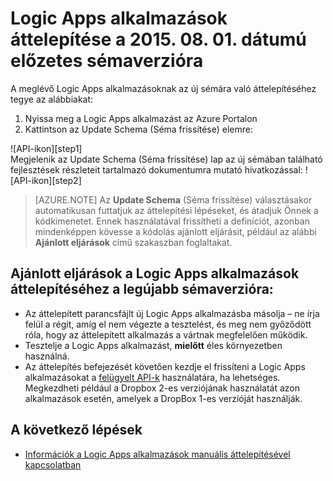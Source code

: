 <properties
    pageTitle="Logic Apps alkalmazások áttelepítése a 2015. 08. 01. dátumú előzetes sémaverzióra | Microsoft Azure App Service"
    description="Logic Apps alkalmazásait egyszerűen áttelepítheti a legújabb sémaverzióra. Csak kövesse az alábbi lépéseket."
    services="logic-apps"
    documentationCenter=""
    authors="MSFTMAN"
    manager="erikre"
    editor=""
    tags="connectors"/>

<tags
    ms.service="logic-apps"
    ms.workload="integration"
    ms.tgt_pltfrm="na"
    ms.devlang="na"
    ms.topic="get-started-article"
    ms.date="08/23/2016"
    ms.author="deonhe"/>


# Logic Apps alkalmazások áttelepítése a 2015. 08. 01. dátumú előzetes sémaverzióra

A meglévő Logic Apps alkalmazásoknak az új sémára való áttelepítéséhez tegye az alábbiakat:  
1. Nyissa meg a Logic Apps alkalmazást az Azure Portalon  
2. Kattintson az Update Schema (Séma frissítése) elemre:

 ![API-ikon][step1]   
Megjelenik az Update Schema (Séma frissítése) lap az új sémában található fejlesztések részleteit tartalmazó dokumentumra mutató hivatkozással: ![API-ikon][step2]

>[AZURE.NOTE] Az **Update Schema** (Séma frissítése) választásakor automatikusan futtatjuk az áttelepítési lépéseket, és átadjuk Önnek a kódkimenetet. Ennek használatával frissítheti a definíciót, azonban mindenképpen kövesse a kódolás ajánlott eljárásit, például az alábbi **Ajánlott eljárások** című szakaszban foglaltakat.

## Ajánlott eljárások a Logic Apps alkalmazások áttelepítéséhez a legújabb sémaverzióra:  

- Az áttelepített parancsfájlt új Logic Apps alkalmazásba másolja – ne írja felül a régit, amíg el nem végezte a tesztelést, és meg nem győződött róla, hogy az áttelepített alkalmazás a vártnak megfelelően működik.
- Tesztelje a Logic Apps alkalmazást, **mielőtt** éles környezetben használná.
- Az áttelepítés befejezését követően kezdje el frissíteni a Logic Apps alkalmazásokat a [felügyelt API-k](./apis-list.md) használatára, ha lehetséges. Megkezdheti például a Dropbox 2-es verziójának használatát azon alkalmazások esetén, amelyek a DropBox 1-es verzióját használják.


## A következő lépések
-  [Információk a Logic Apps alkalmazások manuális áttelepítésével kapcsolatban](../app-service-logic/app-service-logic-schema-2015-08-01.md)


<!--Icon references-->
[1. lépés]: ./media/connectors-schema-migration/migrateschema1.png
[2. lépés]: ./media/connectors-schema-migration/migrateschema2.png









<!--HONumber=Sep16_HO4-->


